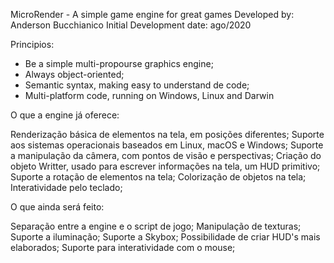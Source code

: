 
MicroRender - A simple game engine for great games
Developed by: Anderson Bucchianico
Initial Development date: ago/2020

Principios:

* Be a simple multi-propourse graphics engine;
* Always object-oriented;
* Semantic syntax, making easy to understand de code;
* Multi-platform code, running on Windows, Linux and Darwin

O que a engine já oferece:

Renderização básica de elementos na tela, em posições diferentes;
Suporte aos sistemas operacionais baseados em Linux, macOS e Windows;
Suporte a manipulação da câmera, com pontos de visão e perspectivas;
Criação do objeto Writter, usado para escrever informações na tela, um HUD primitivo;
Suporte a rotação de elementos na tela;
Colorização de objetos na tela;
Interatividade pelo teclado;



O que ainda será feito:

Separação entre a engine e o script de jogo;
Manipulação de texturas;
Suporte a iluminação;
Suporte a Skybox;
Possibilidade de criar HUD's mais elaborados;
Suporte para interatividade com o mouse;


